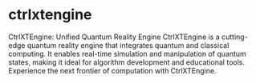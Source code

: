 # ctrlxtengine
CtrlXTEngine: Unified Quantum Reality Engine CtrlXTEngine is a cutting-edge quantum reality engine that integrates quantum and classical computing. It enables real-time simulation and manipulation of quantum states, making it ideal for algorithm development and educational tools. Experience the next frontier of computation with CtrlXTEngine.
